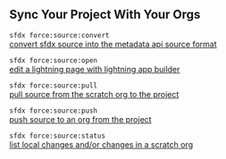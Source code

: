## Sync Your Project With Your Orgs



``` sfdx force:source:convert ```   
 [convert sfdx source into the metadata api source format](./convertsfdxsourceintothemetadataapisourceformat.md)

``` sfdx force:source:open ```   
 [edit a lightning page with lightning app builder](./editalightningpagewithlightningappbuilder.md)

``` sfdx force:source:pull ```   
 [pull source from the scratch org to the project](./pullsourcefromthescratchorgtotheproject.md)

``` sfdx force:source:push ```   
 [push source to an org from the project](./pushsourcetoanorgfromtheproject.md)

``` sfdx force:source:status ```   
 [list local changes and/or changes in a scratch org](./listlocalchangesandorchangesinascratchorg.md)

